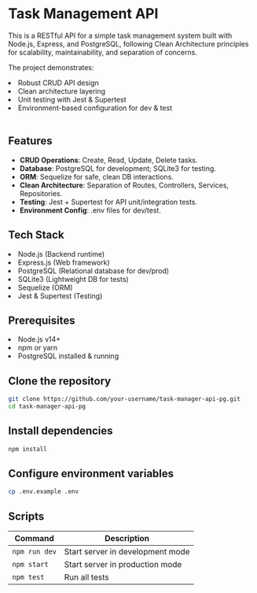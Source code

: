 # Task Management API

<p>
This is a RESTful API for a simple task management system built with Node.js, Express, and PostgreSQL, following Clean Architecture principles for scalability, maintainability, and separation of concerns.

The project demonstrates:

</p>

<li>
Robust CRUD API design
</li>
<li>
Clean architecture layering
</li>
<li>
Unit testing with Jest & Supertest
</li>
<li>
Environment-based configuration for dev & test
</li>

<br>

## Features

<ul>
<li><b>CRUD Operations</b>: Create, Read, Update, Delete tasks.</li>
<li><b>Database</b>: PostgreSQL for development; SQLite3 for testing.</li>
<li><b>ORM</b>: Sequelize for safe, clean DB interactions.</li>
<li><b>Clean Architecture</b>: Separation of Routes, Controllers, Services, Repositories.</li>
<li><b>Testing</b>: Jest + Supertest for API unit/integration tests.</li>
<li><b>Environment Config</b>: .env files for dev/test.</li>
</ul>

## Tech Stack

<li>Node.js (Backend runtime)</li>
<li>Express.js (Web framework)</li>
<li>PostgreSQL (Relational database for dev/prod)</li>
<li>SQLite3 (Lightweight DB for tests)</li>
<li>Sequelize (ORM)</li>
<li>Jest & Supertest (Testing)</li>

## Prerequisites

<li>Node.js v14+</li>
<li>npm or yarn</li>
<li>PostgreSQL installed & running</li>

## Clone the repository

```sh
git clone https://github.com/your-username/task-manager-api-pg.git
cd task-manager-api-pg
```

## Install dependencies

```sh
npm install
```

## Configure environment variables

```sh
cp .env.example .env
```

## Scripts

| Command       | Description                      |
| ------------- | -------------------------------- |
| `npm run dev` | Start server in development mode |
| `npm start`   | Start server in production mode  |
| `npm test`    | Run all tests                    |
